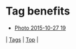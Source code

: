 <!--
title: Tag benefits
date: 2020-06-28T15:26:58.658Z
tags:
-->
# Tag benefits

 * [Photo 2015-10-27 19](132033914794.md)

| [Tags](tags.md) | [Top](index.md) |
